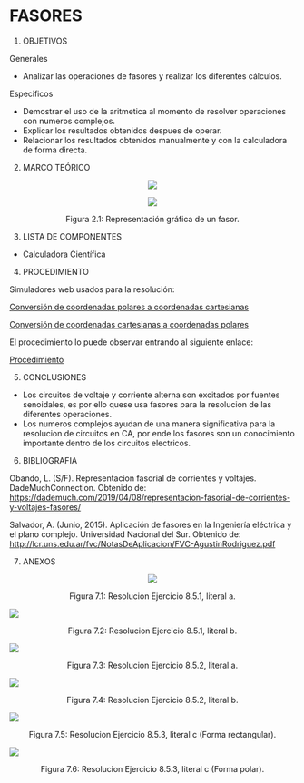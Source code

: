 # FASORES

1. OBJETIVOS

Generales

* Analizar las operaciones de fasores y realizar los diferentes cálculos. 

Especificos

* Demostrar el uso de la aritmetica al momento de resolver operaciones con numeros complejos. 
* Explicar los resultados obtenidos despues de operar.
* Relacionar los resultados obtenidos manualmente y con la calculadora de forma directa.

2. MARCO TEÓRICO 

<p align="center">
  <img src="https://github.com/Dillanj2/Informe4/blob/main/Im%C3%A1genes/Marco_Teorico.jpg">
</p>

<p align="center">
  <img src="https://github.com/Dillanj2/Informe4/blob/main/Im%C3%A1genes/Fasores.jpg">
</p>
<p align="center">
  Figura 2.1: Representación gráfica de un fasor.
</p>

3. LISTA DE COMPONENTES

* Calculadora Científica 

4. PROCEDIMIENTO

Simuladores web usados para la resolución: 

<p><a href="https://es.planetcalc.com/133/">Conversión de coordenadas polares a coordenadas cartesianas</a>
<p><a href="https://es.planetcalc.com/134/">Conversión de coordenadas cartesianas a coordenadas polares</a>
  
El procedimiento lo puede observar entrando al siguiente enlace: 

<p><a href="https://github.com/Dillanj2/Informe4/blob/main/C%C3%B3digo%20fuente/Procedimiento_de_Laboratorio_4.pdf">Procedimiento</a>

5. CONCLUSIONES

* Los circuitos de voltaje y corriente alterna son excitados por fuentes senoidales, es por ello quese usa fasores para la resolucion de las diferentes operaciones. 
* Los numeros complejos ayudan de una manera significativa para la resolucion de circuitos en CA, por ende los fasores son un conocimiento importante dentro de los circuitos electricos.

6. BIBLIOGRAFIA

Obando, L. (S/F). Representacion fasorial de corrientes y voltajes. DadeMuchConnection. Obtenido de: https://dademuch.com/2019/04/08/representacion-fasorial-de-corrientes-y-voltajes-fasores/

Salvador, A. (Junio, 2015). Aplicación de fasores en la Ingeniería eléctrica y el plano complejo. Universidad Nacional del Sur. Obtenido de: http://lcr.uns.edu.ar/fvc/NotasDeAplicacion/FVC-AgustinRodriguez.pdf

7. ANEXOS

<p align="center">
  <img src="https://github.com/Dillanj2/Informe4/blob/main/Im%C3%A1genes/Ejer_8-5-1_lit_a.jpg">
</p>
<p align="center">
  Figura 7.1: Resolucion Ejercicio 8.5.1, literal a.
</p

<p align="center">
  <img src="https://github.com/Dillanj2/Informe4/blob/main/Im%C3%A1genes/Ejer_8-5-1_lit_b.jpg">
</p>
<p align="center">
  Figura 7.2: Resolucion Ejercicio 8.5.1, literal b.
</p

<p align="center">
  <img src="https://github.com/Dillanj2/Informe4/blob/main/Im%C3%A1genes/Ejer_8-5-2_lit_a.jpg">
</p>
<p align="center">
  Figura 7.3: Resolucion Ejercicio 8.5.2, literal a.
</p
  
<p align="center">
  <img src="https://github.com/Dillanj2/Informe4/blob/main/Im%C3%A1genes/Ejer_8-5-2_lit_b.jpg">
</p>
<p align="center">
  Figura 7.4: Resolucion Ejercicio 8.5.2, literal b.
</p
  
<p align="center">
  <img src="https://github.com/Dillanj2/Informe4/blob/main/Im%C3%A1genes/Ejer_8-5-3_lit_c1.jpg">
</p>
<p align="center">
  Figura 7.5: Resolucion Ejercicio 8.5.3, literal c (Forma rectangular).
</p
  
<p align="center">
  <img src="https://github.com/Dillanj2/Informe4/blob/main/Im%C3%A1genes/Ejer_8-5-3_lit_c2.jpg">
</p>
<p align="center">
  Figura 7.6: Resolucion Ejercicio 8.5.3, literal c (Forma polar).
</p


